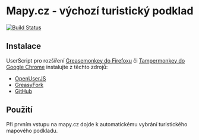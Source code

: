 # Mapy.cz - výchozí turistický podklad

[![Build Status](https://travis-ci.com/cermakjn/mapycz-tourist-layout-userscript.svg?branch=master)](https://travis-ci.com/cermakjn/mapycz-tourist-layout-userscript)

## Instalace

UserScript pro rozšíření [Greasemonkey do Firefoxu](https://addons.mozilla.org/en-US/firefox/addon/greasemonkey/) či [Tampermonkey do Google Chrome](https://chrome.google.com/webstore/detail/tampermonkey/dhdgffkkebhmkfjojejmpbldmpobfkfo?hl=en) instalujte z těchto zdrojů:

 - [OpenUserJS](https://openuserjs.org/scripts/cermakjn/)
 - [GreasyFork](https://greasyfork.org/en/scripts/)
 - [GitHub](https://raw.githubusercontent.com/cermakjn/idos-gcalendar-userscript/master/src/mapycz-tourist-layout.user.js)

## Použití

Při prvním vstupu na mapy.cz dojde k automatickému vybrání turistického mapového podkladu.
